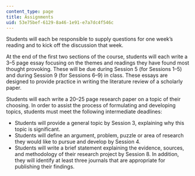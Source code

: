```yaml
---
content_type: page
title: Assignments
uid: 53e75bef-6129-8a46-1e91-e7a7dc4f546c
---
```


Students will each be responsible to supply questions for one week’s reading and to kick off the discussion that week.

At the end of the first two sections of the course, students will each write a 3–5 page essay focusing on the themes and readings they have found most thought provoking. These will be due during Session 5 (for Sessions 1–5) and during Session 9 (for Sessions 6–9) in class. These essays are designed to provide practice in writing the literature review of a scholarly paper.

Students will each write a 20–25 page research paper on a topic of their choosing. In order to assist the process of formulating and developing topics, students must meet the following intermediate deadlines:

*   Students will provide a general topic by Session 3, explaining why this topic is significant.
*   Students will define an argument, problem, puzzle or area of research they would like to pursue and develop by Session 4.
*   Students will write a brief statement explaining the evidence, sources, and methodology of their research project by Session 8. In addition, they will identify at least three journals that are appropriate for publishing their findings.